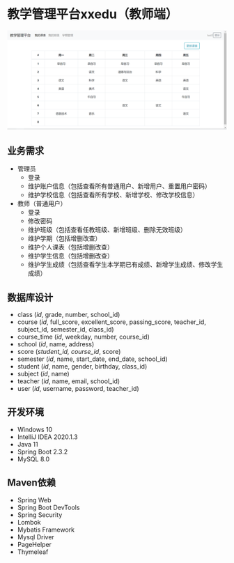 # 教学管理平台xxedu（教师端）
![页面展示截图：教师用户首页](https://github.com/hdyhhjya/xxedu/blob/master/example.png)
## 业务需求
- 管理员
  - 登录
  - 维护账户信息（包括查看所有普通用户、新增用户、重置用户密码）
  - 维护学校信息（包括查看所有学校、新增学校、修改学校信息）
- 教师（普通用户）
  - 登录
  - 修改密码
  - 维护班级（包括查看任教班级、新增班级、删除无效班级）
  - 维护学期（包括增删改查）
  - 维护个人课表（包括增删改查）
  - 维护学生信息（包括增删改查）
  - 维护学生成绩（包括查看学生本学期已有成绩、新增学生成绩、修改学生成绩）
## 数据库设计
  - class (_id_, grade, number, school_id)
  - course (_id_, full_score, excellent_score, passing_score, teacher_id, subject_id, semester_id, class_id)
  - course_time (_id_, weekday, number, course_id)
  - school (_id_, name, address)
  - score (_student_id, course_id_, score)
  - semester (_id_, name, start_date, end_date, school_id)
  - student (_id_, name, gender, birthday, class_id)
  - subject (_id_, name)
  - teacher (_id_, name, email, school_id)
  - user (_id_, username, password, teacher_id)
## 开发环境
- Windows 10
- IntelliJ IDEA 2020.1.3
- Java 11
- Spring Boot 2.3.2
- MySQL 8.0
## Maven依赖
- Spring Web
- Spring Boot DevTools
- Spring Security
- Lombok
- Mybatis Framework
- Mysql Driver
- PageHelper
- Thymeleaf
